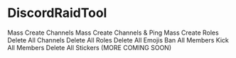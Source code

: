 # DiscordRaidTool
Mass Create Channels Mass Create Channels &amp; Ping Mass Create Roles Delete All Channels Delete All Roles Delete All Emojis Ban All Members Kick All Members Delete All Stickers (MORE COMING SOON)
